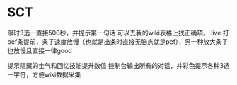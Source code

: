 # SCT
限时3选一直接500秒，并提示第一句话 可以去我的wiki表格上找正确项。 
live 打pef条提前，条子速度放慢（也就是出条时直接无脑点就是pef），另一种放大条子也放慢且直接一律good

提示隐藏的士气和回忆技能提升数值
控制台输出所有的对话，并彩色提示各种3选一字符，方便wiki数据采集
